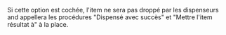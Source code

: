 Si cette option est cochée, l'item ne sera pas droppé par les dispenseurs and appellera les procédures "Dispensé avec succès" et "Mettre l'item résultat à" à la place.
